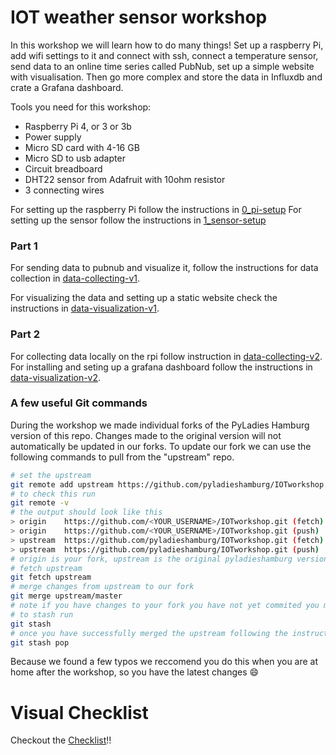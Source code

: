 # IOT weather sensor workshop

In this workshop we will learn how to do many things! Set up a raspberry Pi, add wifi settings to it and connect with ssh, connect a temperature sensor, send data to an online time series called PubNub, set up a simple website with visualisation. Then go more complex and store the data in Influxdb and crate a Grafana dashboard.

Tools you need for this workshop:

- Raspberry Pi 4, or 3 or 3b
- Power supply
- Micro SD card with 4-16 GB
- Micro SD to usb adapter
- Circuit breadboard
- DHT22 sensor from Adafruit with 10ohm resistor
- 3 connecting wires

For setting up the raspberry Pi follow the instructions in [0_pi-setup](pi-setup/initial-setup.md)
For setting up the sensor follow the instructions in [1_sensor-setup](sensor-setup/humidity-sensor-setup.md)

### Part 1

For sending data to pubnub and visualize it, follow the instructions for data collection in [data-collecting-v1](data-collecting/1-pubnub.md).

For visualizing the data and setting up a static website check the instructions in [data-visualization-v1](data-visualization/1-pubnub-viz.md).

### Part 2

For collecting data locally on the rpi follow instruction in [data-collecting-v2](data-collecting/2-influxdb.md).
For installing and seting up a grafana dashboard follow the instructions in [data-visualization-v2](data-visualization/2-grafana.md).

### A few useful Git commands

During the workshop we made individual forks of the PyLadies Hamburg version of this repo. Changes made to the original version will not automatically be updated in our forks. To update our fork we can use the following commands to pull from the "upstream" repo.

```bash
# set the upstream
git remote add upstream https://github.com/pyladieshamburg/IOTworkshop.git
# to check this run
git remote -v
# the output should look like this
> origin    https://github.com/<YOUR_USERNAME>/IOTworkshop.git (fetch)
> origin    https://github.com/<YOUR_USERNAME>/IOTworkshop.git (push)
> upstream  https://github.com/pyladieshamburg/IOTworkshop.git (fetch)
> upstream  https://github.com/pyladieshamburg/IOTworkshop.git (push)
# origin is your fork, upstream is the original pyladieshamburg version
# fetch upstream
git fetch upstream
# merge changes from upstream to our fork
git merge upstream/master
# note if you have changes to your fork you have not yet commited you may be asked to commit or stash them.
# to stash run
git stash
# once you have successfully merged the upstream following the instructions above you can get those change back with
git stash pop
```

Because we found a few typos we reccomend you do this when you are at home after the workshop, so you have the latest changes :smile:

# Visual Checklist

Checkout the [Checklist](PyLadiesIoTworkshop.pdf)!!
